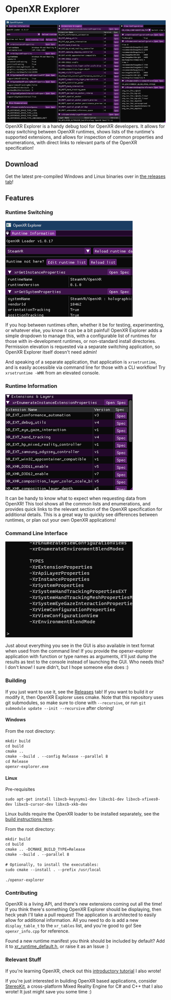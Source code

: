 # OpenXR Explorer
![Screenshot of OpenXR Explorer](docs/OpenXRExplorerWindow.png)
OpenXR Explorer is a handy debug tool for OpenXR developers. It allows for easy switching between OpenXR runtimes, shows lists of the runtime's supported extensions, and allows for inspection of common properties and enumerations, with direct links to relevant parts of the OpenXR specification!

## Download
Get the latest pre-compiled Windows and Linux binaries over in [the releases tab](https://github.com/maluoi/openxr-explorer/releases)!

## Features
### Runtime Switching
![Runtime switching](docs/OpenXRExplorerSwitcher.gif)

If you hop between runtimes often, whether it be for testing, experimenting, or whatever else, you know it can be a bit painful! OpenXR Explorer adds a simple dropdown to manage this, with a configurable list of runtimes for those with in-development runtimes, or non-standard install directories. Permission elevation is requested via a separate switching application, so OpenXR Explorer itself doesn't need admin!

And speaking of a separate application, that application is `xrsetruntime`, and is easily accessible via command line for those with a CLI workflow! Try `xrsetruntime -WMR` from an elevated console.

### Runtime Information
![Runtime information and docs](docs/OpenXRExplorerExtensions.gif)

It can be handy to know what to expect when requesting data from OpenXR! This tool shows all the common lists and enumerations, and provides quick links to the relevant section of the OpenXR specification for additional details. This is a great way to quickly see differences between runtimes, or plan out your own OpenXR applications!

### Command Line Interface
![Command line example](docs/OpenXRExplorerCLI.gif)

Just about everything you see in the GUI is also available in text format when used from the command line! If you provide the openxr-explorer application with function or type names as arguments, it'll just dump the results as text to the console instead of launching the GUI. Who needs this? I don't know! I sure didn't, but I hope someone else does :)

### Building
If you just want to use it, see the [Releases](https://github.com/maluoi/openxr-explorer/releases) tab! If you want to build it or modify it, then OpenXR Explorer uses cmake. Note that this repository uses git submodules, so make sure to clone with `--recursive`, or run `git submodule update --init --recursive` after cloning!

#### Windows
From the root directory:
```
mkdir build
cd build
cmake ..
cmake --build . --config Release --parallel 8
cd Release
openxr-explorer.exe
```
#### Linux
Pre-requisites
```
sudo apt-get install libxcb-keysyms1-dev libxcb1-dev libxcb-xfixes0-dev libxcb-cursor-dev libxcb-xkb-dev
```
Linux builds require the OpenXR loader to be installed separately, see the [build instructions here](https://github.com/KhronosGroup/OpenXR-SDK#linux).

From the root directory:
```
mkdir build
cd build
cmake .. -DCMAKE_BUILD_TYPE=Release
cmake --build . --parallel 8

# Optionally, to install the executables:
sudo cmake --install . --prefix /usr/local

./openxr-explorer
```

### Contributing
OpenXR is a living API, and there's new extensions coming out all the time! If you think there's something OpenXR Explorer should be displaying, then heck yeah I'll take a pull request! The application is architected to easily allow for additional information. All you need to do is add a new `display_table_t` to the `xr_tables` list, and you're good to go! See `openxr_info.cpp` for reference.

Found a new runtime manifest you think should be included by default? Add it to [xr_runtime_default.h](https://github.com/maluoi/openxr-explorer/blob/main/src/common/xr_runtime_default.h), or raise it as an Issue :)

### Relevant Stuff
If you're learning OpenXR, check out this [introductory tutorial](https://playdeck.net/blog/introduction-to-openxr) I also wrote!

If you're just interested in building OpenXR based applications, consider [StereoKit](https://stereokit.net/), a cross-platform Mixed Reality Engine for C# and C++ that I also wrote! It just might save you some time :)